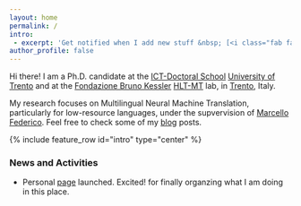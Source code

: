 ```yaml
---
layout: home
permalink: /
intro:
 - excerpt: 'Get notified when I add new stuff &nbsp; [<i class="fab fa-twitter"></i> @surafelml](https://twitter.com/surafelml){: .btn .btn--twitter}'
author_profile: false
--- 
```

Hi there! I am a Ph.D. candidate at the <a href="http://ict.unitn.it/">ICT-Doctoral School</a> <a href="https://www.unitn.it/en">University of Trento</a> and at the <a href="https://www.fbk.eu/en/">Fondazione Bruno Kessler</a> <a href="https://ict.fbk.eu/units/hlt-mt/">HLT-MT</a> lab, in [Trento](https://goo.gl/maps/GS18r4G69J82), Italy.

My research focuses on Multilingual Neural Machine Translation, particularly for low-resource languages, under the supvervision of <a href="https://sites.google.com/site/marcellofedericohome/">Marcello Federico</a>. Feel free to check some of my [blog](https://surafelml.github.io/blog/) posts.


{% include feature_row id="intro" type="center" %}

 
 ### News and Activities
  - Personal [page](https://surafelml.github.io) launched. Excited! for finally organzing what I am doing in this place.

